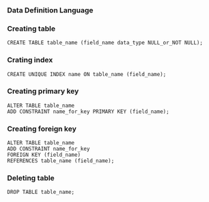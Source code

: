 ### Data Definition Language

### Creating table
```
CREATE TABLE table_name (field_name data_type NULL_or_NOT NULL);
```

### Crating index
```
CREATE UNIQUE INDEX name ON table_name (field_name);
```

### Creating primary key
```
ALTER TABLE table_name
ADD CONSTRAINT name_for_key PRIMARY KEY (field_name);
```

### Creating foreign key
```
ALTER TABLE table_name
ADD CONSTRAINT name_for_key
FOREIGN KEY (field_name)
REFERENCES table_name (field_name);
```

### Deleting table
```
DROP TABLE table_name;
```